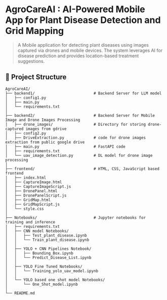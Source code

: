 # AgroCareAI : AI-Powered Mobile App for Plant Disease Detection and Grid Mapping

> A Mobile application for detecting plant diseases using images captured via drones and mobile devices. The system leverages AI for disease prediction and provides location-based treatment suggestions.

## 📂 Project Structure

```plaintext
AgroCareAI/
├── backend1/                          # Backend Server for LLM model
│   ├── config1.py
│   ├── main.py
│   └── requirements.txt
│
├── backend2/                          # Backend Server for Mobile Image and Drone Images Processing
│   ├── drone_images/                  # Directory for storing drone-captured images from gdrive
│   ├── config2.py
│   ├── DriveExtraction.py             # code for drone images extraction from public google drive
│   ├── main.py                        # FastAPI code
│   ├── requirements.txt
│   └── uav_image_detection.py         # DL model for drone image processing
│
├── frontend/                          # HTML, CSS, JavaScript based frontend
│   ├── index.html
│   ├── CaptureImage.html
│   ├── CaptureImageScript.js
│   ├── DronePanel.html
│   ├── DronePanelScript.js
│   ├── GridMap.html
│   ├── GridMapScript.js
│   └── style.css
│
├── Notebooks/                         # Jupyter notebooks for training and inference
│   ├── requirements.txt  
│   ├── CNN model Notebooks/
│   │   ├── Test_plant_disease.ipynb
│   │   └── Train_plant_disease.ipynb
│   │
│   ├── YOLO + CNN Pipelines Notebook/
│   │   ├── Bounding_Box.ipynb
│   │   └── Predict_Disease_List.ipynb
│   │
│   ├── YOLO Fine Tuned Notebooks/
│   │   └── Training_yolo_uav_model.ipynb
│   │
│   └── YOLO based one shot model Notebooks/
│       └── One_Shot_model.ipynb
│
└── README.md

```
